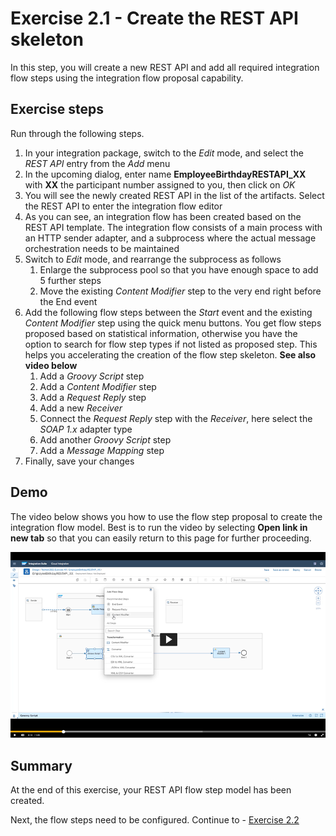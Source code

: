 # Exercise 2.1 - Create the REST API skeleton

In this step, you will create a new REST API and add all required integration flow steps using the integration flow proposal capability.

## Exercise steps

Run through the following steps.
1. In your integration package, switch to the *Edit* mode, and select the *REST API* entry from the *Add* menu
2. In the upcoming dialog, enter name **EmployeeBirthdayRESTAPI_XX** with **XX** the participant number assigned to you, then click on *OK*
3. You will see the newly created REST API in the list of the artifacts. Select the REST API to enter the integration flow editor
4. As you can see, an integration flow has been created based on the REST API template. The integration flow consists of a main process with an HTTP sender adapter, and a subprocess where the actual message orchestration needs to be maintained
5. Switch to *Edit* mode, and rearrange the subprocess as follows
   1. Enlarge the subprocess pool so that you have enough space to add 5 further steps
   2. Move the existing *Content Modifier* step to the very end right before the End event
6. Add the following flow steps between the *Start* event and the existing *Content Modifier* step using the quick menu buttons. You get flow steps proposed based on statistical information, otherwise you have the option to search for flow step types if not listed as proposed step. This helps you accelerating the creation of the flow step skeleton. **See also video below**
   1. Add a *Groovy Script* step
   2. Add a *Content Modifier* step
   3. Add a *Request Reply* step
   4. Add a new *Receiver*
   5. Connect the *Request Reply* step with the *Receiver*, here select the *SOAP 1.x* adapter type
   6. Add another *Groovy Script* step
   7. Add a *Message Mapping* step
7. Finally, save your changes

## Demo

The video below shows you how to use the flow step proposal to create the integration flow model. Best is to run the video by selecting **Open link in new tab** so that you can easily return to this page for further proceeding.

[![Deploy mapping video](/exercises/ex2/images/CI_FlowStepProposals_Thumbnail.png)](https://video.sap.com/media/t/1_g11b4yvx)

## Summary

At the end of this exercise, your REST API flow step model has been created.

Next, the flow steps need to be configured. Continue to - [Exercise 2.2](/exercises/ex2/ex22)
